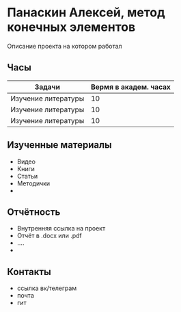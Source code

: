 # Панаскин Алексей, метод конечных элементов
Описание проекта на котором работал
## Часы

|Задачи|Вермя в академ. часах|
|----------------|-------------------------------|
|Изучение литературы | 10|
|Изучение литературы | 10|
|Изучение литературы | 10|

## Изученные материалы
- Видео
- Книги
- Статьи
- Методички
- 
## Отчётность
- Внутренняя ссылка на проект
- Отчёт в .docx или .pdf
- ....
- 
## Контакты
- ссылка вк/телеграм
- почта
- гит